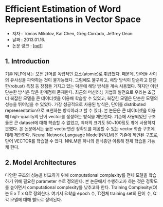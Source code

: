 # Efficient Estimation of Word Representations in Vector Space
 - 저자 : Tomas Mikolov, Kai Chen, Greg Corrado, Jeffrey Dean
 - 날짜 : 2013.01.16.
 - 논문 링크 : [[pdf]](https://arxiv.org/pdf/1301.3781.pdf)

## 1. Introduction
기존 NLP에서는 모든 단어를 독립적인 요소(atomic)로 취급했다. 때문에, 단어들 사이의 유사성을 파악하는 것이 불가능했다. 그럼에도 불구하고, 해당 방식이 단순하고 단단한(robust) 특징 등 장점들 가지고 있는 덕분에 해당 방식을 계속 사용했다. 하지만 이런 단순한 방식은 많은 한계점이 존재한다. 최근의 머신러닝 기법의 발전으로 우리는 조금 더 복잡한 모델을 큰 데이터셋을 이용해 학습할 수 있었고, 복잡한 모델은 단순한 모델의 성능을 뛰어넘을 수 있었다. 가장 성공적으로 사용된 방식은, 단어를 distributed repreesentation으로 표현하는 방식이라고 할 수 있다.
본 논문은 큰 데이터셋을 이용해 high-quality의 단어 vector를 생성하는 방식을 제안한다. 기존에 사용되었던 구조들은 큰 dataset에 대해 학습할 수 없었고, 벡터의 크기도 50~100정도 밖에 사용하지 못했다. 본 논문에서는 높은 vector연산 정확도를 제공할 수 있는 vector 학습 구조에 대해 제안한다. Neural Network Language Model(NNLM)은 기존에 제안된 구조로, 단어 VECTOR를 학습할 수 있다. NNLM은 하나의 은닉층만 이용해 전체 학습을 가능케 한다.

## 2. Model Architectures
다양한 구조의 성능을 비교하기 위해 computational complexity를 전체 모델을 학습하기 위해 필요한 parameter 수로 정의한다. 본 논문에서 수행하고자 하는 것은 정확도를 높이면서 computational complexity를 낮추고자 한다. Training Complexity(O)는 E x T x Q로 정의한다. 여기서 E:학습 epoch 수, T:전체 training set의 단어 수, Q: 각 모델에 대해 별도로 정의된다.


